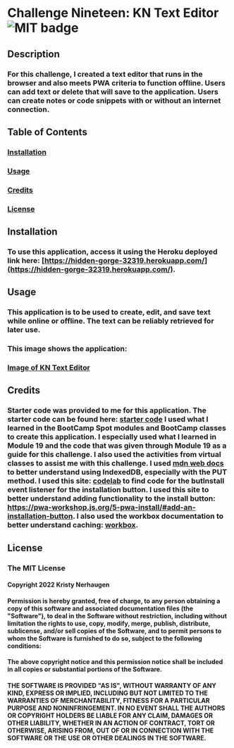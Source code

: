 # Challenge Nineteen: KN Text Editor![MIT badge](https://img.shields.io/badge/License-MIT-yellow.svg)

## Description

### For this challenge, I created a text editor that runs in the browser and also meets PWA criteria to function offline. Users can add text or delete that will save to the application. Users can create notes or code snippets with or without an internet connection.

## Table of Contents

### [Installation](#installation)

### [Usage](#usage)

### [Credits](#credits)

### [License](#license)

## Installation

### To use this application, access it using the Heroku deployed link here: [https://hidden-gorge-32319.herokuapp.com/](https://hidden-gorge-32319.herokuapp.com/).

## Usage

### This application is to be used to create, edit, and save text while online or offline. The text can be reliably retrieved for later use.

### This image shows the application:

### [Image of KN Text Editor](Assets/KNTextEditor.png)

## Credits

### Starter code was provided to me for this application. The starter code can be found here: [starter code](https://github.com/coding-boot-camp/cautious-meme) I used what I learned in the BootCamp Spot modules and BootCamp classes to create this application. I especially used what I learned in Module 19 and the code that was given through Module 19 as a guide for this challenge. I also used the activities from virtual classes to assist me with this challenge. I used [mdn web docs](https://developer.mozilla.org/en-US/docs/Web/API/IndexedDB_API/Using_IndexedDB) to better understand using IndexedDB, especially with the PUT method. I used this site: [codelab](https://web.dev/codelab-make-installable/) to find code for the butInstall event listener for the installation button. I used this site to better understand adding functionality to the install button: https://pwa-workshop.js.org/5-pwa-install/#add-an-installation-button. I also used the workbox documentation to better understand caching: [workbox](https://developer.chrome.com/docs/workbox/).

## License

### The MIT License

#### Copyright 2022 Kristy Nerhaugen

#### Permission is hereby granted, free of charge, to any person obtaining a copy of this software and associated documentation files (the "Software"), to deal in the Software without restriction, including without limitation the rights to use, copy, modify, merge, publish, distribute, sublicense, and/or sell copies of the Software, and to permit persons to whom the Software is furnished to do so, subject to the following conditions:

#### The above copyright notice and this permission notice shall be included in all copies or substantial portions of the Software.

#### THE SOFTWARE IS PROVIDED "AS IS", WITHOUT WARRANTY OF ANY KIND, EXPRESS OR IMPLIED, INCLUDING BUT NOT LIMITED TO THE WARRANTIES OF MERCHANTABILITY, FITNESS FOR A PARTICULAR PURPOSE AND NONINFRINGEMENT. IN NO EVENT SHALL THE AUTHORS OR COPYRIGHT HOLDERS BE LIABLE FOR ANY CLAIM, DAMAGES OR OTHER LIABILITY, WHETHER IN AN ACTION OF CONTRACT, TORT OR OTHERWISE, ARISING FROM, OUT OF OR IN CONNECTION WITH THE SOFTWARE OR THE USE OR OTHER DEALINGS IN THE SOFTWARE.
